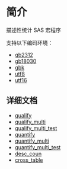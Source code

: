 # 简介

描述性统计 SAS 宏程序

支持以下编码环境：

- [gb2312](src/gb2312/)
- [gb18030](src/gb18030/)
- [gbk](src/gbk/)
- [utf8](src/utf8/)
- [utf16](src/utf16/)

## 详细文档

- [qualify](docs/qualify/readme.md)
- [qualify_multi](docs/qualify_multi/readme.md)
- [qualify_multi_test](docs/qualify_multi_test/readme.md)
- [quantify](docs/quantify/readme.md)
- [quantify_multi](docs/quantify_multi/readme.md)
- [quantify_multi_test](docs/quantify_multi_test/readme.md)
- [desc_coun](docs/desc_coun/readme.md)
- [cross_table](docs/cross_table/readme.md)

